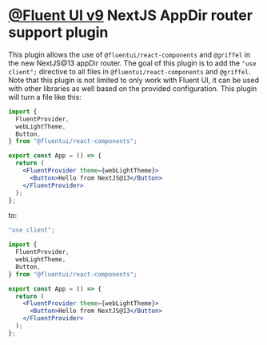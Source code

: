 # [@Fluent UI v9](https://react.fluentui.dev/) NextJS AppDir router support plugin

This plugin allows the use of `@fluentui/react-components` and `@griffel` in the new NextJS@13 appDir router. The goal of this plugin is to add the `"use client";` directive to all files in `@fluentui/react-components` and `@griffel`. Note that this plugin is not limited to only work with Fluent UI, it can be used with other libraries as well based on the provided configuration. This plugin will turn a file like this:

```jsx
import {
  FluentProvider,
  webLightTheme,
  Button,
} from "@fluentui/react-components";

export const App = () => {
  return (
    <FluentProvider theme={webLightTheme}>
      <Button>Hello from NextJS@13</Button>
    </FluentProvider>
  );
};
```

to:

```jsx
"use client";

import {
  FluentProvider,
  webLightTheme,
  Button,
} from "@fluentui/react-components";

export const App = () => {
  return (
    <FluentProvider theme={webLightTheme}>
      <Button>Hello from NextJS@13</Button>
    </FluentProvider>
  );
};
```
